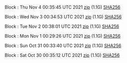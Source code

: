 Block [](https://testnet-insight.dashevo.org/insight/block/): Thu Nov  4 00:35:45 UTC 2021 [zip](https://dash-bootstrap.ams3.digitaloceanspaces.com/testnet/2021-11-04/bootstrap.dat.zip) (1.1G) [SHA256](https://dash-bootstrap.ams3.digitaloceanspaces.com/testnet/2021-11-04/sha256.txt)

Block [](https://testnet-insight.dashevo.org/insight/block/): Wed Nov  3 00:34:53 UTC 2021 [zip](https://dash-bootstrap.ams3.digitaloceanspaces.com/testnet/2021-11-03/bootstrap.dat.zip) (1.1G) [SHA256](https://dash-bootstrap.ams3.digitaloceanspaces.com/testnet/2021-11-03/sha256.txt)

Block [](https://testnet-insight.dashevo.org/insight/block/): Tue Nov  2 00:38:01 UTC 2021 [zip](https://dash-bootstrap.ams3.digitaloceanspaces.com/testnet/2021-11-02/bootstrap.dat.zip) (1.1G) [SHA256](https://dash-bootstrap.ams3.digitaloceanspaces.com/testnet/2021-11-02/sha256.txt)

Block [](https://testnet-insight.dashevo.org/insight/block/): Mon Nov  1 00:29:26 UTC 2021 [zip](https://dash-bootstrap.ams3.digitaloceanspaces.com/testnet/2021-11-01/bootstrap.dat.zip) (1.1G) [SHA256](https://dash-bootstrap.ams3.digitaloceanspaces.com/testnet/2021-11-01/sha256.txt)

Block [](https://testnet-insight.dashevo.org/insight/block/): Sun Oct 31 00:33:40 UTC 2021 [zip](https://dash-bootstrap.ams3.digitaloceanspaces.com/testnet/2021-10-31/bootstrap.dat.zip) (1.1G) [SHA256](https://dash-bootstrap.ams3.digitaloceanspaces.com/testnet/2021-10-31/sha256.txt)

Block [](https://testnet-insight.dashevo.org/insight/block/): Sat Oct 30 00:35:12 UTC 2021 [zip](https://dash-bootstrap.ams3.digitaloceanspaces.com/testnet/2021-10-30/bootstrap.dat.zip) (1.1G) [SHA256](https://dash-bootstrap.ams3.digitaloceanspaces.com/testnet/2021-10-30/sha256.txt)

